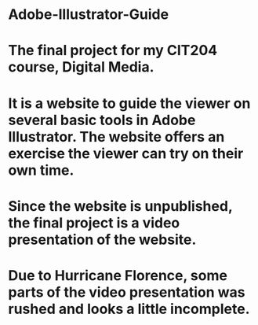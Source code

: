 # Adobe-Illustrator-Guide
# The final project for my CIT204 course, Digital Media.
# It is a website to guide the viewer on several basic tools in Adobe Illustrator. The website offers an exercise the viewer can try on their own time.
# Since the website is unpublished, the final project is a video presentation of the website. 
# Due to Hurricane Florence, some parts of the video presentation was rushed and looks a little incomplete.
